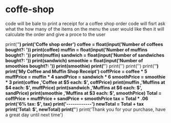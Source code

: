 # coffe-shop
code will be bale to print a receipt for a coffee shop order
code will fisrt ask what the how many of the items on the menu the user would like
then it will calculate the order and give a proce to the user


print('********************************************')
print('Coffe shop order')
coffee = float(input('Number of coffees bought?: '))
print(coffee)
muffin = float(input('Number of muffins bought?: '))
print(muffin)
sandwich = float(input('Number of sandwiches bought?: '))
print(sandwich)
smoothie = float(input('Number of smoothies bought?: '))
print(smoothie)
print('********************************************')
print('')
print('')
print('********************************************')
print('My Coffee and Muffin Shop Receipt')
coffPrice = coffee * 5
muffPrice = muffin * 4
sandPrice = sandwich * 6
smoothPrice = smoothie * 3
print(coffee ,'Coffee at $5 each: $', coffPrice)
print(muffin ,'Muffins at $4 each: $', muffPrice)
print(sandwich ,'Muffins at $6 each: $', sandPrice)
print(smoothie ,'Muffins at $3 each: $', smoothPrice)
Total = coffPrice + muffPrice + sandPrice + smoothPrice
tax = Total * .06
print('6% tax: $', tax)
print('------------')
newTotal = Total + tax
print('Total: $', newTotal)
print('********************************************')
print('Thank you for your purchase, have a great day until next time')
